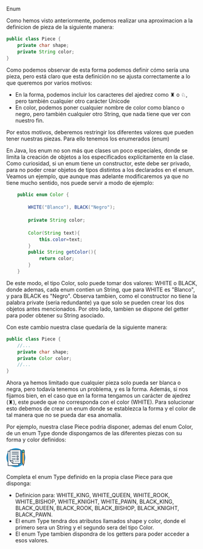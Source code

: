 Enum

Como hemos visto anteriormente, podemos realizar una aproximacion a la definicion de pieza de la siguiente manera:

```java
public class Piece { 
    private char shape; 
    private String color; 
} 
```

Como podemos observar de esta forma podemos definir cómo sería una pieza, pero está claro que esta definición no se ajusta correctamente a lo que queremos por varios motivos: 

- En la forma, podemos incluir los caracteres del ajedrez como ♜ o ♘, pero también cualquier otro carácter Unicode 
- En color, podemos poner cualquier nombre de color como blanco o negro, pero también cualquier otro String, que nada tiene que ver con nuestro fin. 

Por estos motivos, deberemos restringir los diferentes valores que pueden tener nuestras piezas. Para ello tenemos los enumerados (enum) 



En Java, los enum no son más que clases un poco especiales, donde se limita la creación de objetos a los especificados explícitamente en la clase. Como curiosidad, si un enum tiene un constructor, este debe ser privado, para no poder crear objetos de tipos distintos a los declarados en el enum. Veamos un ejemplo, que aunque mas adelante modificaremos ya que no tiene mucho sentido, nos puede servir a modo de ejemplo: 

 

```java
    public enum Color {
        
        WHITE("Blanco"), BLACK("Negro");
        
        private String color;
        
        Color(String text){
            this.color=text;
        }
        public String getColor(){
            return color;
        }
    }
```

 

De este modo, el tipo Color, solo puede tomar dos valores: WHITE o BLACK, donde ademas, cada enum contien un String, que para WHITE es "Blanco", y para BLACK es "Negro". Observa tambien, como el constructor no tiene la palabra private (seria redundante) ya que solo se pueden crear los dos objetos antes mencionados. Por otro lado, tambien se dispone del getter para poder obtener su String asociado.

Con este cambio nuestra clase quedaría de la siguiente manera: 

```java
public class Piece {
    //...
    private char shape; 
    private Color color; 
    //...
} 
```

 

Ahora ya hemos limitado que cualquier pieza solo pueda ser blanca o negra, pero todavía tenemos un problema, y es la forma. Además, si nos fijamos bien, en el caso que en la forma tengamos un carácter de ajedrez (♜), este puede que no corresponda con el color (WHITE). Para solucionar esto debemos de crear un enum donde se establezca la forma y el color de tal manera que no se pueda dar esa anomalía. 

Por ejemplo, nuestra clase Piece podria disponer, ademas del enum Color, de un enum Type donde dispongamos de las diferentes piezas con su forma y color definidos: 



![](../../../images/task.png)

Completa el enum Type definido en la propia clase Piece para que disponga:

- Definicion para: WHITE_KING, WHITE_QUEEN, WHITE_ROOK, WHITE_BISHOP, WHITE_KNIGHT, WHITE_PAWN, BLACK_KING, BLACK_QUEEN, BLACK_ROOK, BLACK_BISHOP, BLACK_KNIGHT, BLACK_PAWN.
- El enum Type tendra dos atributos llamados shape y color, donde el primero sera un String y el segundo sera del tipo Color.
- El enum Type tambien dispondra de los getters para poder acceder a esos valores.